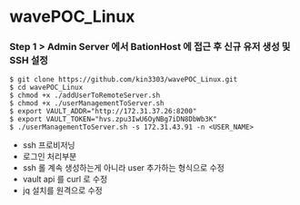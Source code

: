 # wavePOC_Linux


### Step 1 > Admin Server 에서 BationHost 에 접근 후 신규 유저 생성 및 SSH 설정

```console
$ git clone https://github.com/kin3303/wavePOC_Linux.git
$ cd wavePOC_Linux
$ chmod +x ./addUserToRemoteServer.sh
$ chmod +x ./userManagementToServer.sh
$ export VAULT_ADDR="http://172.31.37.26:8200"
$ export VAULT_TOKEN="hvs.zpu3IwU6OyNBg7iDN8DbWb3K"
$ ./userManagementToServer.sh -s 172.31.43.91 -n <USER_NAME>
```

- ssh 프로비저닝
- 로그인 처리부분 
- ssh 롤 계속 생성하는게 아니라 user 추가하는 형식으로 수정
- vault api 를 curl 로 수정
- jq 설치를 원격으로 수정

